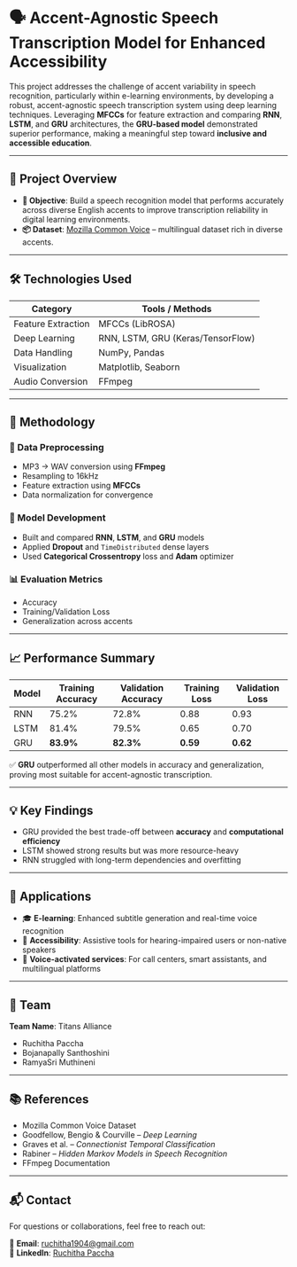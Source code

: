 # 🗣️ Accent-Agnostic Speech Transcription Model for Enhanced Accessibility

This project addresses the challenge of accent variability in speech recognition, particularly within e-learning environments, by developing a robust, accent-agnostic speech transcription system using deep learning techniques. Leveraging **MFCCs** for feature extraction and comparing **RNN**, **LSTM**, and **GRU** architectures, the **GRU-based model** demonstrated superior performance, making a meaningful step toward **inclusive and accessible education**.

---

## 🧠 Project Overview

- **🎯 Objective**: Build a speech recognition model that performs accurately across diverse English accents to improve transcription reliability in digital learning environments.
- **📦 Dataset**: [Mozilla Common Voice](https://commonvoice.mozilla.org/en/datasets) – multilingual dataset rich in diverse accents.

---

## 🛠️ Technologies Used

| Category            | Tools / Methods                           |
|---------------------|--------------------------------------------|
| Feature Extraction  | MFCCs (LibROSA)                            |
| Deep Learning       | RNN, LSTM, GRU (Keras/TensorFlow)          |
| Data Handling       | NumPy, Pandas                              |
| Visualization       | Matplotlib, Seaborn                        |
| Audio Conversion    | FFmpeg                                     |

---

## 🔄 Methodology

### 🔁 Data Preprocessing
- MP3 → WAV conversion using **FFmpeg**
- Resampling to 16kHz
- Feature extraction using **MFCCs**
- Data normalization for convergence

### 🧠 Model Development
- Built and compared **RNN**, **LSTM**, and **GRU** models
- Applied **Dropout** and `TimeDistributed` dense layers
- Used **Categorical Crossentropy** loss and **Adam** optimizer

### 📊 Evaluation Metrics
- Accuracy
- Training/Validation Loss
- Generalization across accents

---

## 📈 Performance Summary

| Model | Training Accuracy | Validation Accuracy | Training Loss | Validation Loss |
|-------|-------------------|---------------------|----------------|-----------------|
| RNN   | 75.2%             | 72.8%               | 0.88           | 0.93            |
| LSTM  | 81.4%             | 79.5%               | 0.65           | 0.70            |
| GRU   | **83.9%**         | **82.3%**           | **0.59**       | **0.62**        |

✅ **GRU** outperformed all other models in accuracy and generalization, proving most suitable for accent-agnostic transcription.

---

## 💡 Key Findings

- GRU provided the best trade-off between **accuracy** and **computational efficiency**
- LSTM showed strong results but was more resource-heavy
- RNN struggled with long-term dependencies and overfitting

---

## 🧩 Applications

- 🎓 **E-learning**: Enhanced subtitle generation and real-time voice recognition
- 🧏 **Accessibility**: Assistive tools for hearing-impaired users or non-native speakers
- 💼 **Voice-activated services**: For call centers, smart assistants, and multilingual platforms

---

## 👥 Team

**Team Name**: Titans Alliance  
- Ruchitha Paccha  
- Bojanapally Santhoshini  
- RamyaSri Muthineni

---

## 📚 References

- Mozilla Common Voice Dataset  
- Goodfellow, Bengio & Courville – *Deep Learning*  
- Graves et al. – *Connectionist Temporal Classification*  
- Rabiner – *Hidden Markov Models in Speech Recognition*  
- FFmpeg Documentation

---

## 📬 Contact

For questions or collaborations, feel free to reach out:

📧 **Email**: ruchitha1904@gmail.com  
🔗 **LinkedIn**: [Ruchitha Paccha](https://www.linkedin.com/in/ruchitha-chowdary-paccha) 

